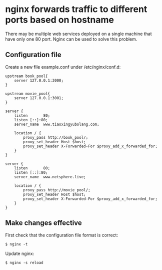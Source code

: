 # nginx forwards traffic to different ports based on hostname

There may be multiple web services deployed on a single machine that have only one 80 port. Nginx can be used to solve this problem.

## Configuration file

Create a new file example.conf under /etc/nginx/conf.d:

```
upstream book_pool{
    server 127.0.0.1:3000;
}

upstream movie_pool{
    server 127.0.0.1:3001;
}

server {
    listen       80;
    listen [::]:80;
    server_name  www.tiaoxingyubolang.com;

    location / {
        proxy_pass http://book_pool/;
        proxy_set_header Host $host;
        proxy_set_header X-Forwarded-For $proxy_add_x_forwarded_for;
    }
}

server {
    listen       80;
    listen [::]:80;
    server_name  www.netsphere.live;

    location / {
        proxy_pass http://movie_pool/;
        proxy_set_header Host $host;
        proxy_set_header X-Forwarded-For $proxy_add_x_forwarded_for;
    }
}
```

## Make changes effective

First check that the configuration file format is correct:

```
$ nginx -t
```

Update nginx:

```
$ nginx -s reload
```
